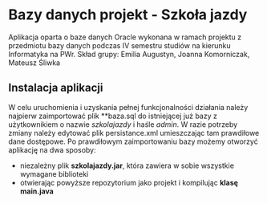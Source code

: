 # Bazy danych projekt - Szkoła jazdy

Aplikacja oparta o baze danych Oracle wykonana w ramach projektu z przedmiotu bazy danych podczas IV semestru studiów na kierunku Informatyka na PWr. 
Skład grupy: Emilia Augustyn, Joanna Komorniczak, Mateusz Śliwka

## Instalacja aplikacji

W celu uruchomienia i uzyskania pełnej funkcjonalności działania należy najpierw zaimportować plik **baza.sql do istniejącej już bazy z użytkownikiem o nazwie *szkolajazdy* i haśle *admin*. W razie potrzeby zmiany należy edytować plik persistance.xml umieszczając tam prawdiłowe dane dostępowe. Po prawdiłowym zaimportowaniu bazy możemy otworzyć aplikację na dwa sposoby:
* niezależny plik **szkolajazdy.jar**, która zawiera w sobie wszystkie wymagane biblioteki
* otwierając powyższe repozytorium jako projekt i kompilując **klasę main.java**
